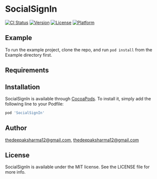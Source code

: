 # SocialSignIn

[![CI Status](https://img.shields.io/travis/thedeepaksharma12@gmail.com/SocialSignIn.svg?style=flat)](https://travis-ci.org/thedeepaksharma12@gmail.com/SocialSignIn)
[![Version](https://img.shields.io/cocoapods/v/SocialSignIn.svg?style=flat)](https://cocoapods.org/pods/SocialSignIn)
[![License](https://img.shields.io/cocoapods/l/SocialSignIn.svg?style=flat)](https://cocoapods.org/pods/SocialSignIn)
[![Platform](https://img.shields.io/cocoapods/p/SocialSignIn.svg?style=flat)](https://cocoapods.org/pods/SocialSignIn)

## Example

To run the example project, clone the repo, and run `pod install` from the Example directory first.

## Requirements

## Installation

SocialSignIn is available through [CocoaPods](https://cocoapods.org). To install
it, simply add the following line to your Podfile:

```ruby
pod 'SocialSignIn'
```

## Author

thedeepaksharma12@gmail.com, thedeepaksharma12@gmail.com

## License

SocialSignIn is available under the MIT license. See the LICENSE file for more info.
